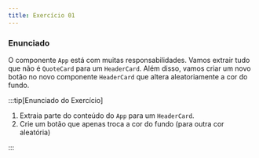 ```yaml
---
title: Exercício 01
---
```


### Enunciado

O componente `App` está com muitas responsabilidades. Vamos extrair tudo que não é `QuoteCard` para um `HeaderCard`. Além disso, vamos criar um novo botão no novo componente `HeaderCard` que altera aleatoriamente a cor do fundo.

:::tip[Enunciado do Exercício]

1. Extraia parte do conteúdo do `App` para um `HeaderCard`.
2. Crie um botão que apenas troca a cor do fundo (para outra cor aleatória)

:::
